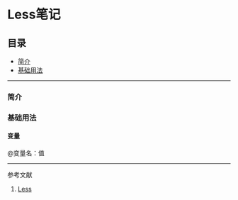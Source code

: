 # Less笔记
## 目录
- [简介](https://github.com/person-0/note/blob/master/%E8%AF%AD%E6%B3%95/Less.md#简介)
- [基础用法](https://github.com/person-0/note/blob/master/%E8%AF%AD%E6%B3%95/Less.md#基础用法)
***
### 简介
### 基础用法
#### 变量
@变量名：值
***
参考文献
1. [Less](http://www.runoob.com/manual/lessguide/features/#features-overview-feature-variables)
